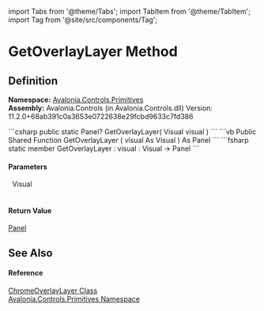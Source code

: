 import Tabs from '@theme/Tabs'; 
import TabItem from '@theme/TabItem'; 
import Tag from '@site/src/components/Tag'; 

# GetOverlayLayer Method




## Definition
**Namespace:** <a href="N_Avalonia_Controls_Primitives">Avalonia.Controls.Primitives</a>  
**Assembly:** Avalonia.Controls (in Avalonia.Controls.dll) Version: 11.2.0+68ab391c0a3653e0722638e29fcbd9633c7fd386

<Tabs groupId="api-code-preview">
<TabItem value="csharp" label="C#">
```csharp
public static Panel? GetOverlayLayer(
	Visual visual
)
```
</TabItem>
<TabItem value="vb" label="VB">
```vb
Public Shared Function GetOverlayLayer ( 
	visual As Visual
) As Panel
```
</TabItem>
<TabItem value="fsharp" label="F#">
```fsharp
static member GetOverlayLayer : 
        visual : Visual -> Panel 
```
</TabItem>
</Tabs>



#### Parameters
<dl><dt>  Visual</dt><dd> </dd></dl>

#### Return Value
<a href="T_Avalonia_Controls_Panel">Panel</a>

## See Also


#### Reference
<a href="T_Avalonia_Controls_Primitives_ChromeOverlayLayer">ChromeOverlayLayer Class</a>  
<a href="N_Avalonia_Controls_Primitives">Avalonia.Controls.Primitives Namespace</a>  
